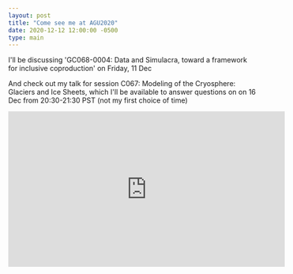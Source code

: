 ```yaml
---
layout: post
title: "Come see me at AGU2020"
date: 2020-12-12 12:00:00 -0500
type: main
---
```


I'll be discussing 'GC068-0004: Data and Simulacra, toward a framework for inclusive coproduction' on Friday, 11 Dec 

And check out my talk for session C067: Modeling of the Cryosphere: Glaciers and Ice Sheets, which I'll be available to answer questions on on 16 Dec from 20:30-21:30 PST (not my first choice of time)
<p align="center">
<iframe width="560" height="315" src="https://www.youtube.com/embed/29MdsWiSYbE" title="YouTube video player" frameborder="0" allow="accelerometer; autoplay; clipboard-write; encrypted-media; gyroscope; picture-in-picture" allowfullscreen></iframe>
</p>

